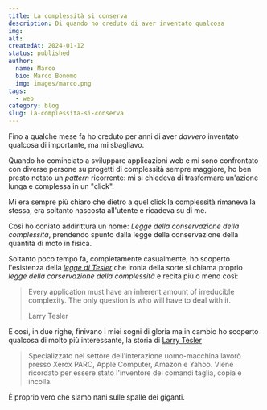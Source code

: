 ```yaml
---
title: La complessità si conserva
description: Di quando ho creduto di aver inventato qualcosa
img: 
alt: 
createdAt: 2024-01-12
status: published
author:
  name: Marco
  bio: Marco Bonomo
  img: images/marco.png
tags:
  - web
category: blog
slug: la-complessita-si-conserva
---
```

Fino a qualche mese fa ho creduto per anni di aver *davvero* inventato qualcosa di importante, ma mi sbagliavo.

Quando ho cominciato a sviluppare applicazioni web e mi sono confrontato con diverse persone su progetti di complessità sempre maggiore, ho ben presto notato un *pattern* ricorrente: mi si chiedeva di trasformare un'azione lunga e complessa in un "click".

Mi era sempre più chiaro che dietro a quel click la complessità rimaneva la stessa, era soltanto nascosta all'utente e ricadeva su di me.

Così ho coniato addirittura un nome: *Legge della conservazione della complessità*, prendendo spunto dalla legge della conservazione della quantità di moto in fisica.

Soltanto poco tempo fa, completamente casualmente, ho scoperto l'esistenza della [*legge di Tesler*](https://humanist.co/blog/law-of-conservation-of-complexity/) che ironia della sorte si chiama proprio *legge della corservazione della complessità* e recita più o meno così:

> Every application must have an inherent amount of irreducible complexity. The only question is who will have to deal with it. 
> 
> Larry Tesler

E così, in due righe, finivano i miei sogni di gloria ma in cambio ho scoperto qualcosa di molto più interessante, la storia di [Larry Tesler](https://it.wikipedia.org/wiki/Larry_Tesler)

> Specializzato nel settore dell'interazione uomo-macchina lavorò presso Xerox PARC, Apple Computer, Amazon e Yahoo. Viene ricordato per essere stato l'inventore dei comandi taglia, copia e incolla. 

È proprio vero che siamo nani sulle spalle dei giganti.
